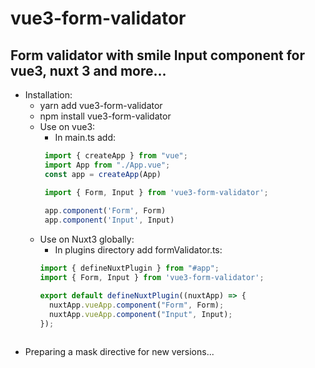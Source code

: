 # vue3-form-validator

## Form validator with smile Input component for vue3, nuxt 3 and more...

* Installation:
    * yarn add vue3-form-validator
    * npm install vue3-form-validator
    * Use on vue3:
      * In main.ts add:
       ```ts
        import { createApp } from "vue";
        import App from "./App.vue";
        const app = createApp(App)
      
        import { Form, Input } from 'vue3-form-validator';
        
        app.component('Form', Form)
        app.component('Input', Input)
    * Use on Nuxt3 globally:
      * In plugins directory add formValidator.ts:
       ```ts
      import { defineNuxtPlugin } from "#app";
      import { Form, Input } from 'vue3-form-validator';
      
      export default defineNuxtPlugin((nuxtApp) => {
         nuxtApp.vueApp.component("Form", Form);
         nuxtApp.vueApp.component("Input", Input);
      });
    
* Preparing a mask directive for new versions...